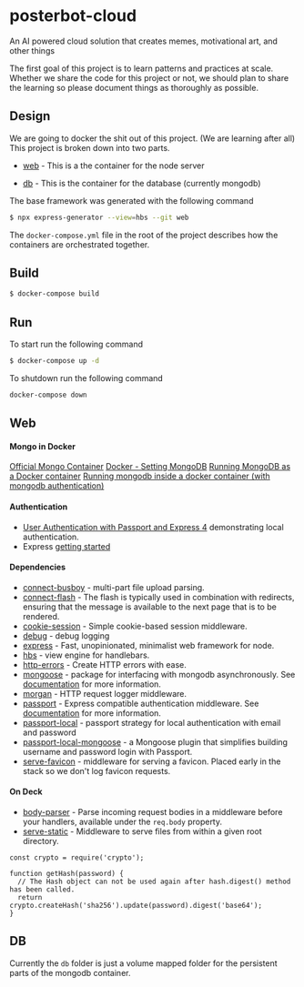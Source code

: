 # posterbot-cloud
An AI powered cloud solution that creates memes, motivational art, and other things

The first goal of this project is to learn patterns and practices at scale. Whether we share the code for this project or not, we should plan to share the learning so please document things as thoroughly as possible.

## Design

We are going to docker the shit out of this project. (We are learning after all) This project is broken down into two parts.

* [web](#web) - This is a the container for the node server

* [db](#db) - This is the container for the database (currently mongodb)

The base framework was generated with the following command

```bash
$ npx express-generator --view=hbs --git web
```

The ```docker-compose.yml``` file in the root of the project describes how the containers are orchestrated together.

## Build

```bash
$ docker-compose build
```

## Run

To start run the following command

```bash
$ docker-compose up -d
```

To shutdown run the following command

```bash
docker-compose down
```
## Web


#### Mongo in Docker

[Official Mongo Container](https://hub.docker.com/_/mongo/)
[Docker - Setting MongoDB](https://www.tutorialspoint.com/docker/docker_setting_mongodb.htm)
[Running MongoDB as a Docker container](https://www.thachmai.info/2015/04/30/running-mongodb-container/)
[Running mongodb inside a docker container (with mongodb authentication)
](https://gist.github.com/davideicardi/f2094c4c3f3e00fbd490)

#### Authentication

* [User Authentication with Passport and Express 4](https://mherman.org/blog/local-authentication-with-passport-and-express-4/) demonstrating local authentication.
* Express [getting started](https://expressjs.com/en/starter/hello-world.html)


#### Dependencies

* [connect-busboy](https://www.npmjs.com/package/connect-busboy) -  multi-part file upload parsing.
* [connect-flash](https://www.npmjs.com/package/connect-flash) - The flash is typically used in combination with redirects, ensuring that the message is available to the next page that is to be rendered.
* [cookie-session](https://www.npmjs.com/package/cookie-session) - Simple cookie-based session middleware.
* [debug](https://www.npmjs.com/package/debug) - debug logging
* [express](https://www.npmjs.com/package/express) - Fast, unopinionated, minimalist web framework for node.
* [hbs](https://www.npmjs.com/package/hbs) - view engine for handlebars.
* [http-errors](https://www.npmjs.com/package/http-errors) - Create HTTP errors with ease.
* [mongoose](https://www.npmjs.com/package/mongoose) - package for interfacing with mongodb asynchronously. See [documentation](http://mongoosejs.com/) for more information.
* [morgan](https://www.npmjs.com/package/morgan) - HTTP request logger middleware.
* [passport](https://www.npmjs.com/package/passport) - Express compatible authentication middleware. See [documentation](http://www.passportjs.org/docs/) for more information.
* [passport-local](https://www.npmjs.com/package/passport-local) - passport strategy for local authentication with email and password
* [passport-local-mongoose](https://www.npmjs.com/package/passport-local-mongoose) - a Mongoose plugin that simplifies building username and password login with Passport.
* [serve-favicon](https://www.npmjs.com/package/serve-favicon) - middleware for serving a favicon. Placed early in the stack so we don't log favicon requests.


#### On Deck

* [body-parser](https://www.npmjs.com/package/body-parser) - Parse incoming request bodies in a middleware before your handlers, available under the ```req.body``` property.
* [serve-static](https://www.npmjs.com/package/serve-static) - Middleware to serve files from within a given root directory.

```
const crypto = require('crypto');

function getHash(password) {
  // The Hash object can not be used again after hash.digest() method has been called.
  return crypto.createHash('sha256').update(password).digest('base64');
}

```

## DB

Currently the ```db``` folder is just a volume mapped folder for the persistent parts of the mongodb container.
